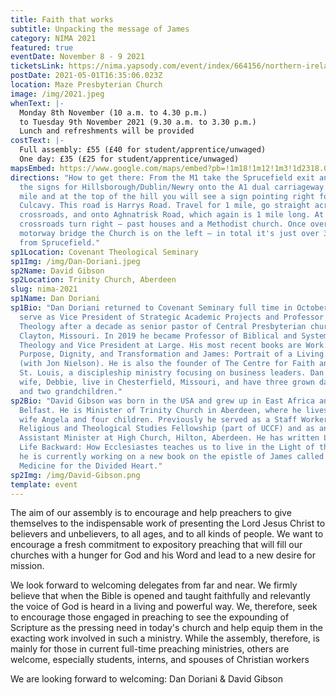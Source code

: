 ```yaml
---
title: Faith that works
subtitle: Unpacking the message of James
category: NIMA 2021
featured: true
eventDate: November 8 - 9 2021
ticketsLink: https://nima.yapsody.com/event/index/664156/northern-ireland-ministry-assembly-2021
postDate: 2021-05-01T16:35:06.023Z
location: Maze Presbyterian Church
image: /img/2021.jpeg
whenText: |-
  Monday 8th November (10 a.m. to 4.30 p.m.)
  to Tuesday 9th November 2021 (9.30 a.m. to 3.30 p.m.)
  Lunch and refreshments will be provided
costText: |-
  Full assembly: £55 (£40 for student/apprentice/unwaged)
  One day: £35 (£25 for student/apprentice/unwaged)
mapsEmbed: https://www.google.com/maps/embed?pb=!1m18!1m12!1m3!1d2318.0010047523247!2d-6.117361399999999!3d54.480564099999995!2m3!1f0!2f0!3f0!3m2!1i1024!2i768!4f13.1!3m3!1m2!1s0x486103191e37a8d1%3A0x2af07ebaec4c8898!2sMaze%20Presbyterian%20Church!5e0!3m2!1sen!2suk!4v1628795706431!5m2!1sen!2suk
directions: "How to get there: From the M1 take the Sprucefield exit and follow
  the signs for Hillsborough/Dublin/Newry onto the A1 dual carriageway. After 1
  mile and at the top of the hill you will see a sign pointing right for
  Culcavy. This road is Harrys Road. Travel for 1 mile, go straight across the
  crossroads, and onto Aghnatrisk Road, which again is 1 mile long. At this
  crossroads turn right – past houses and a Methodist church. Once over the
  motorway bridge the Church is on the left – in total it's just over 3 miles
  from Sprucefield."
sp1Location: Covenant Theological Seminary
sp1Img: /img/Dan-Doriani.jpeg
sp2Name: David Gibson
sp2Location: Trinity Church, Aberdeen
slug: nima-2021
sp1Name: Dan Doriani
sp1Bio: "Dan Doriani returned to Covenant Seminary full time in October 2013 to
  serve as Vice President of Strategic Academic Projects and Professor of
  Theology after a decade as senior pastor of Central Presbyterian church in
  Clayton, Missouri. In 2019 he became Professor of Biblical and Systematic
  Theology and Vice President at Large. His most recent books are Work: Its
  Purpose, Dignity, and Transformation and James: Portrait of a Living Faith
  (with Jon Nielson). He is also the founder of The Centre for Faith and Work
  St. Louis, a discipleship ministry focusing on business leaders. Dan and his
  wife, Debbie, live in Chesterfield, Missouri, and have three grown daughters
  and two grandchildren."
sp2Bio: "David Gibson was born in the USA and grew up in East Africa and
  Belfast. He is Minister of Trinity Church in Aberdeen, where he lives with his
  wife Angela and four children. Previously he served as a Staff Worker for the
  Religious and Theological Studies Fellowship (part of UCCF) and as an
  Assistant Minister at High Church, Hilton, Aberdeen. He has written Living
  Life Backward: How Ecclesiastes teaches us to live in the Light of the End and
  he is currently working on a new book on the epistle of James called Whole:
  Medicine for the Divided Heart."
sp2Img: /img/David-Gibson.png
template: event
---
```


The aim of our assembly is to encourage and help preachers to give
themselves to the indispensable work of presenting the Lord Jesus
Christ to believers and unbelievers, to all ages, and to all kinds
of people. We want to encourage a fresh commitment to expository
preaching that will fill our churches with a hunger for God and his
Word and lead to a new desire for mission.

We look forward to welcoming delegates from far and near. We firmly
believe that when the Bible is opened and taught faithfully and
relevantly the voice of God is heard in a living and powerful way.
We, therefore, seek to encourage those engaged in preaching to see
the expounding of Scripture as the pressing need in today&apos;s
church and help equip them in the exacting work involved in such a
ministry. While the assembly, therefore, is mainly for those in
current full-time preaching ministries, others are welcome,
especially students, interns, and spouses of Christian workers

We are looking forward to welcoming: Dan Doriani &amp; David Gibson
